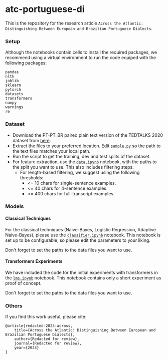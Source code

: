 # atc-portuguese-di

This is the repository for the research article `Across the Atlantic: Distinguishing Between European and Brazilian Portuguese Dialects`.

### Setup

Although the notebooks contain cells to install the required packages, we recommend using a virtual environment to run the code equiped with the following packages:

```
pandas
nltk
joblib
sklearn
pytorch
datasets
transformers
numpy
warnings
re
```

### Dataset

- Download the PT-PT_BR paired plain text version of the TEDTALKS 2020 dataset from [here](https://opus.nlpl.eu/download.php?f=TED2020/v1/moses/pt-pt_br.txt.zip).
- Extract the files to your preferred location. Edit [`sample.py`](/scripts/sample.py) so the path to the text files matches your local path. 
- Run the script to get the training, dev and test splits of the dataset.
- For feature extraction, use the [`data.ipynb`](/nbs/data.ipynb) notebook, with the paths to the split you want to use. This also includes filtering steps.
    - For length-based filtering, we suggest using the following thresholds:
        - <= 10 chars for single-sentence examples.
        - <= 40 chars for 4-sentence examples.
        - <= 400 chars for full-transcript examples.

### Models

#### Classical Techniques

For the classical techniques (Naive-Bayes, Logistic Regression, Adaptive Naive-Bayes), please use the [`classifier.ipynb`](/nbs/classifier.ipynb) notebook. This notebook is set up to be configurable, so please edit the parameters to your liking.

Don't forget to set the paths to the data files you want to use.

#### Transformers Experiments

We have included the code for the initial experiments with transformers in the [`lms.ipynb`](/nbs/lms.ipynb) notebook. This notebook contains only a short experiment as proof of concept.

Don't forget to set the paths to the data files you want to use.

### Others

If you find this work useful, please cite:

```
@article{redacted-2023-across,
    title={Across the Atlantic: Distinguishing Between European and Brazilian Portuguese Dialects},
    author={Redacted for review},
    journal={Redacted for review},
    year={2023}
}